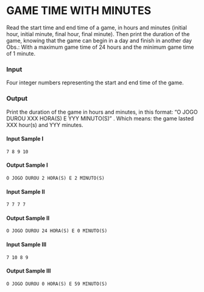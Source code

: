 # GAME TIME WITH MINUTES
Read the start time and end time of a game, in hours and minutes (initial hour, initial minute, final hour, final minute). Then print the duration of the game, knowing that the game can begin in a day and finish in another day
Obs.: With a maximum game time of 24 hours and the minimum game time of 1 minute.
### Input
Four integer numbers representing the start and end time of the game.
### Output
Print the duration of the game in hours and minutes, in this format: “O JOGO DUROU XXX HORA(S) E YYY MINUTO(S)” . Which means: the game lasted XXX hour(s) and YYY minutes.
#### Input Sample I
    7 8 9 10
#### Output Sample I
    O JOGO DUROU 2 HORA(S) E 2 MINUTO(S)
#### Input Sample II
    7 7 7 7
#### Output Sample II
    O JOGO DUROU 24 HORA(S) E 0 MINUTO(S)
#### Input Sample III
    7 10 8 9
#### Output Sample III
    O JOGO DUROU 0 HORA(S) E 59 MINUTO(S)